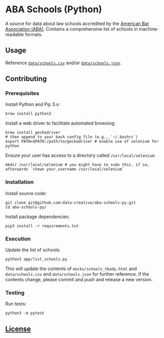 # ABA Schools (Python)

A source for data about law schools accredited by the [American Bar Association (ABA)](https://www.americanbar.org). Contains a comprehensive list of schools in machine-readable formats.

## Usage

Reference [`data/schools.csv`](https://raw.githubusercontent.com/data-creative/aba-schools-py/master/data/schools.csv) and/or [`data/schools.json`](https://raw.githubusercontent.com/data-creative/aba-schools-py/master/data/schools.json).

## Contributing

### Prerequisites

Install Python and Pip 3.x:

```shell
brew install python3
```

Install a web driver to facilitate automated browsing:

```shell
brew install geckodriver
# then append to your bash config file (e.g., `~/.bashrc`)
export PATH=$PATH:/path/to/geckodriver # enable use of selenium for python
```

Ensure your user has access to a directory called `/usr/local/selenium`:

```shell
mkdir /usr/local/selenium # you might have to sudo this. if so, afterwards `chown your_username /usr/local/selenium`
```

### Installation

Install source code:

```shell
git clone git@github.com:data-creative/aba-schools-py.git
cd aba-schools-py/
```

Install package dependencies:

```shell
pip3 install -r requirements.txt
```

### Execution

Update the list of schools:

```shell
python3 app/list_schools.py
```

This will update the contents of `mocks/schools_tbody.html` and `data/schools.csv` and `data/schools.json` for further reference. If the contents change, please commit and push and release a new version.

### Testing

Run tests:

```shell
python3 -m pytest
```

## [License](LICENSE)

